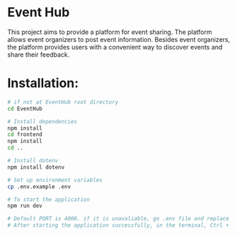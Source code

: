Event Hub
==========

This project aims to provide a platform for event sharing. The platform allows event organizers to post event information. Besides event organizers, the platform provides users with a convenient way to discover events and share their feedback.


# Installation:

```bash
# if not at EventHub root directory
cd EventHub

# Install dependencies
npm install
cd frontend
npm install
cd ..

# Install dotenv
npm install dotenv

# Set up environment variables
cp .env.example .env

# To start the application
npm run dev

# Default PORT is 4000. if it is unavaliable, go .env file and replace 4000 with another port and start the application again
# After starting the application successfully, in the terminal, Ctrl + click on the "Local: " link
```
